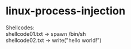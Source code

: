# linux-process-injection

Shellcodes:<br>
shellcode01.txt -> spawn /bin/sh<br>
shellcode02.txt -> write("hello world!")

